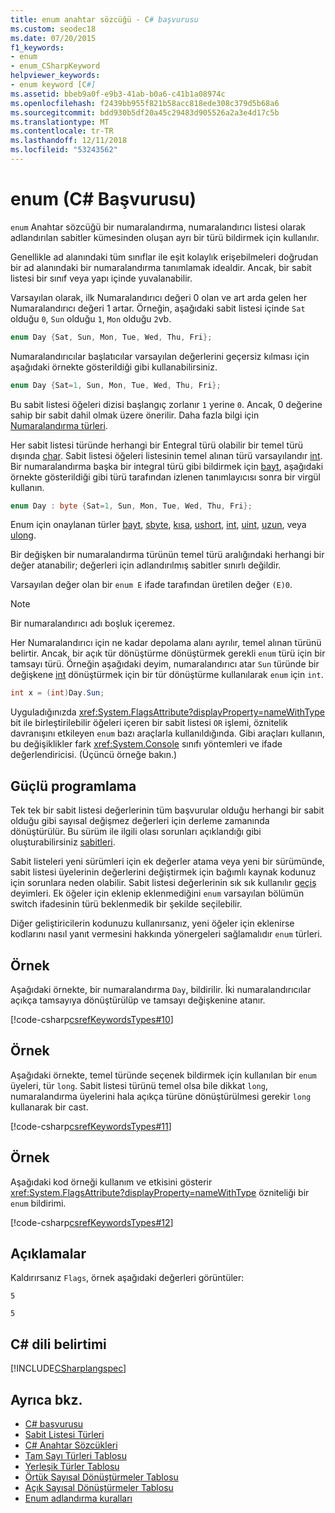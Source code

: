 ```yaml
---
title: enum anahtar sözcüğü - C# başvurusu
ms.custom: seodec18
ms.date: 07/20/2015
f1_keywords:
- enum
- enum_CSharpKeyword
helpviewer_keywords:
- enum keyword [C#]
ms.assetid: bbeb9a0f-e9b3-41ab-b0a6-c41b1a08974c
ms.openlocfilehash: f2439bb955f821b58acc818ede308c379d5b68a6
ms.sourcegitcommit: bdd930b5df20a45c29483d905526a2a3e4d17c5b
ms.translationtype: MT
ms.contentlocale: tr-TR
ms.lasthandoff: 12/11/2018
ms.locfileid: "53243562"
---
```

# <a name="enum-c-reference"></a>enum (C# Başvurusu)

`enum` Anahtar sözcüğü bir numaralandırma, numaralandırıcı listesi olarak adlandırılan sabitler kümesinden oluşan ayrı bir türü bildirmek için kullanılır.  

Genellikle ad alanındaki tüm sınıflar ile eşit kolaylık erişebilmeleri doğrudan bir ad alanındaki bir numaralandırma tanımlamak idealdir. Ancak, bir sabit listesi bir sınıf veya yapı içinde yuvalanabilir.

Varsayılan olarak, ilk Numaralandırıcı değeri 0 olan ve art arda gelen her Numaralandırıcı değeri 1 artar. Örneğin, aşağıdaki sabit listesi içinde `Sat` olduğu `0`, `Sun` olduğu `1`, `Mon` olduğu `2`vb.

```csharp
enum Day {Sat, Sun, Mon, Tue, Wed, Thu, Fri};
```

Numaralandırıcılar başlatıcılar varsayılan değerlerini geçersiz kılması için aşağıdaki örnekte gösterildiği gibi kullanabilirsiniz.

```csharp
enum Day {Sat=1, Sun, Mon, Tue, Wed, Thu, Fri};
```

Bu sabit listesi öğeleri dizisi başlangıç zorlanır `1` yerine `0`. Ancak, 0 değerine sahip bir sabit dahil olmak üzere önerilir. Daha fazla bilgi için [Numaralandırma türleri](../../programming-guide/enumeration-types.md).

Her sabit listesi türünde herhangi bir Entegral türü olabilir bir temel türü dışında [char](char.md). Sabit listesi öğeleri listesinin temel alınan türü varsayılandır [int](int.md). Bir numaralandırma başka bir integral türü gibi bildirmek için [bayt](byte.md), aşağıdaki örnekte gösterildiği gibi türü tarafından izlenen tanımlayıcısı sonra bir virgül kullanın.

```csharp
enum Day : byte {Sat=1, Sun, Mon, Tue, Wed, Thu, Fri};
```

Enum için onaylanan türler [bayt](byte.md), [sbyte](sbyte.md), [kısa](short.md), [ushort](ushort.md), [int](int.md), [uint](uint.md), [uzun](long.md), veya [ulong](ulong.md).

Bir değişken bir numaralandırma türünün temel türü aralığındaki herhangi bir değer atanabilir; değerleri için adlandırılmış sabitler sınırlı değildir.

Varsayılan değer olan bir `enum E` ifade tarafından üretilen değer `(E)0`.

> [!NOTE]
> Bir numaralandırıcı adı boşluk içeremez.

Her Numaralandırıcı için ne kadar depolama alanı ayrılır, temel alınan türünü belirtir. Ancak, bir açık tür dönüştürme dönüştürmek gerekli `enum` türü için bir tamsayı türü. Örneğin aşağıdaki deyim, numaralandırıcı atar `Sun` türünde bir değişkene [int](int.md) dönüştürmek için bir tür dönüştürme kullanılarak `enum` için `int`.

```csharp
int x = (int)Day.Sun;
```

Uyguladığınızda <xref:System.FlagsAttribute?displayProperty=nameWithType> bit ile birleştirilebilir öğeleri içeren bir sabit listesi `OR` işlemi, öznitelik davranışını etkileyen `enum` bazı araçlarla kullanıldığında. Gibi araçları kullanın, bu değişiklikler fark <xref:System.Console> sınıfı yöntemleri ve ifade değerlendiricisi. (Üçüncü örneğe bakın.)

## <a name="robust-programming"></a>Güçlü programlama

Tek tek bir sabit listesi değerlerinin tüm başvurular olduğu herhangi bir sabit olduğu gibi sayısal değişmez değerleri için derleme zamanında dönüştürülür. Bu sürüm ile ilgili olası sorunları açıklandığı gibi oluşturabilirsiniz [sabitleri](../../programming-guide/classes-and-structs/constants.md).

Sabit listeleri yeni sürümleri için ek değerler atama veya yeni bir sürümünde, sabit listesi üyelerinin değerlerini değiştirmek için bağımlı kaynak kodunuz için sorunlara neden olabilir. Sabit listesi değerlerinin sık sık kullanılır [geçiş](switch.md) deyimleri. Ek öğeler için eklenip eklenmediğini `enum` varsayılan bölümün switch ifadesinin türü beklenmedik bir şekilde seçilebilir.

Diğer geliştiricilerin kodunuzu kullanırsanız, yeni öğeler için eklenirse kodlarını nasıl yanıt vermesini hakkında yönergeleri sağlamalıdır `enum` türleri.

## <a name="example"></a>Örnek

Aşağıdaki örnekte, bir numaralandırma `Day`, bildirilir. İki numaralandırıcılar açıkça tamsayıya dönüştürülüp ve tamsayı değişkenine atanır.

[!code-csharp[csrefKeywordsTypes#10](~/samples/snippets/csharp/VS_Snippets_VBCSharp/csrefKeywordsTypes/CS/keywordsTypes.cs#10)]

## <a name="example"></a>Örnek

Aşağıdaki örnekte, temel türünde seçenek bildirmek için kullanılan bir `enum` üyeleri, tür `long`. Sabit listesi türünü temel olsa bile dikkat `long`, numaralandırma üyelerini hala açıkça türüne dönüştürülmesi gerekir `long` kullanarak bir cast.

[!code-csharp[csrefKeywordsTypes#11](~/samples/snippets/csharp/VS_Snippets_VBCSharp/csrefKeywordsTypes/CS/keywordsTypes.cs#11)]

## <a name="example"></a>Örnek

Aşağıdaki kod örneği kullanım ve etkisini gösterir <xref:System.FlagsAttribute?displayProperty=nameWithType> özniteliği bir `enum` bildirimi.

[!code-csharp[csrefKeywordsTypes#12](~/samples/snippets/csharp/VS_Snippets_VBCSharp/csrefKeywordsTypes/CS/keywordsTypes.cs#12)]

## <a name="comments"></a>Açıklamalar

Kaldırırsanız `Flags`, örnek aşağıdaki değerleri görüntüler:

`5`

`5`

## <a name="c-language-specification"></a>C# dili belirtimi

[!INCLUDE[CSharplangspec](~/includes/csharplangspec-md.md)]

## <a name="see-also"></a>Ayrıca bkz.

- [C# başvurusu](../index.md)  
- [Sabit Listesi Türleri](../../programming-guide/enumeration-types.md)  
- [C# Anahtar Sözcükleri](index.md)  
- [Tam Sayı Türleri Tablosu](integral-types-table.md)  
- [Yerleşik Türler Tablosu](built-in-types-table.md)  
- [Örtük Sayısal Dönüştürmeler Tablosu](implicit-numeric-conversions-table.md)  
- [Açık Sayısal Dönüştürmeler Tablosu](explicit-numeric-conversions-table.md)  
- [Enum adlandırma kuralları](../../../standard/design-guidelines/names-of-classes-structs-and-interfaces.md#naming-enumerations)
